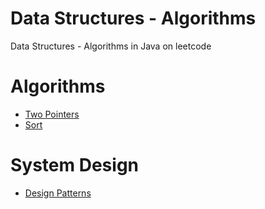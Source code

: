 # Data Structures - Algorithms
Data Structures - Algorithms in Java on leetcode

# Algorithms
- [Two Pointers](https://github.com/Programming-Everywhere/DataStructures-Algorithms/blob/master/TwoPointers.md)
- [Sort](https://github.com/Programming-Everywhere/DataStructures-Algorithms/blob/master/Sort.md)
# System Design
- [Design Patterns](https://github.com/Programming-Everywhere/DataStructures-Algorithms/blob/master/DesignPatterns.md)

